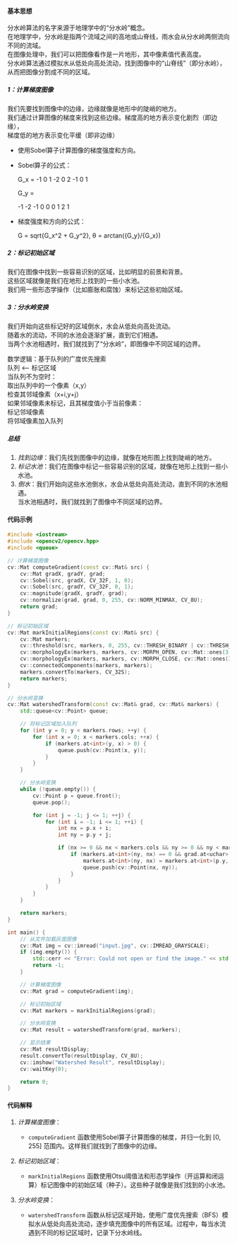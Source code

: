#### 基本思想

分水岭算法的名字来源于地理学中的“分水岭”概念。<br>
在地理学中，分水岭是指两个流域之间的高地或山脊线，雨水会从分水岭两侧流向不同的流域。<br>
在图像处理中，我们可以把图像看作是一片地形，其中像素值代表高度。<br>
分水岭算法通过模拟水从低处向高处流动，找到图像中的“山脊线”（即分水岭），<br>
从而把图像分割成不同的区域。<br>

##### 1：计算梯度图像

我们先要找到图像中的边缘，边缘就像是地形中的陡峭的地方。<br>
我们通过计算图像的梯度来找到这些边缘。梯度高的地方表示变化剧烈（即边缘），<br>
梯度低的地方表示变化平缓（即非边缘）<br>
   - 使用Sobel算子计算图像的梯度强度和方向。<br>
   - Sobel算子的公式：<br>
     
     G_x = 
     -1  0  1 
     -2  0  2 
     -1  0  1
     
     G_y = 

     -1  -2 -1 
     0  0  0 
     1  2  1
    
     
   - 梯度强度和方向的公式：

     G = sqrt{G_x^2 + G_y^2},  θ = arctan({G_y}/{G_x})


##### 2：标记初始区域

我们在图像中找到一些容易识别的区域，比如明显的前景和背景。<br>
这些区域就像是我们在地形上找到的一些小水池。<br>
我们用一些形态学操作（比如膨胀和腐蚀）来标记这些初始区域。<br>


##### 3：分水岭变换

我们开始向这些标记好的区域倒水，水会从低处向高处流动。<br>
随着水的流动，不同的水池会逐渐扩展，直到它们相遇。<br>
当两个水池相遇时，我们就找到了“分水岭”，即图像中不同区域的边界。<br>

数学逻辑：基于队列的广度优先搜索 <br>
队列 <-- 标记区域 <br>
当队列不为空时： <br>
  取出队列中的一个像素（x,y） <br>
  检查其邻域像素（x+i,y+j） <br>
  如果邻域像素未标记，且其梯度值小于当前像素： <br>
    标记邻域像素 <br>
    将邻域像素加入队列 <br>



##### 总结

1. *找到边缘*：我们先找到图像中的边缘，就像在地形图上找到陡峭的地方。<br>
2. *标记水池*：我们在图像中标记一些容易识别的区域，就像在地形上找到一些小水池。<br>
3. *倒水*：我们开始向这些水池倒水，水会从低处向高处流动，直到不同的水池相遇。<br>
           当水池相遇时，我们就找到了图像中不同区域的边界。<br>


#### 代码示例

```cpp
#include <iostream>
#include <opencv2/opencv.hpp>
#include <queue>

// 计算梯度图像
cv::Mat computeGradient(const cv::Mat& src) {
    cv::Mat gradX, gradY, grad;
    cv::Sobel(src, gradX, CV_32F, 1, 0);
    cv::Sobel(src, gradY, CV_32F, 0, 1);
    cv::magnitude(gradX, gradY, grad);
    cv::normalize(grad, grad, 0, 255, cv::NORM_MINMAX, CV_8U);
    return grad;
}

// 标记初始区域
cv::Mat markInitialRegions(const cv::Mat& src) {
    cv::Mat markers;
    cv::threshold(src, markers, 0, 255, cv::THRESH_BINARY | cv::THRESH_OTSU);
    cv::morphologyEx(markers, markers, cv::MORPH_OPEN, cv::Mat::ones(3, 3, CV_8U));
    cv::morphologyEx(markers, markers, cv::MORPH_CLOSE, cv::Mat::ones(3, 3, CV_8U));
    cv::connectedComponents(markers, markers);
    markers.convertTo(markers, CV_32S);
    return markers;
}

// 分水岭变换
cv::Mat watershedTransform(const cv::Mat& grad, cv::Mat& markers) {
    std::queue<cv::Point> queue;

    // 将标记区域加入队列
    for (int y = 0; y < markers.rows; ++y) {
        for (int x = 0; x < markers.cols; ++x) {
            if (markers.at<int>(y, x) > 0) {
                queue.push(cv::Point(x, y));
            }
        }
    }

    // 分水岭变换
    while (!queue.empty()) {
        cv::Point p = queue.front();
        queue.pop();

        for (int j = -1; j <= 1; ++j) {
            for (int i = -1; i <= 1; ++i) {
                int nx = p.x + i;
                int ny = p.y + j;

                if (nx >= 0 && nx < markers.cols && ny >= 0 && ny < markers.rows) {
                    if (markers.at<int>(ny, nx) == 0 && grad.at<uchar>(ny, nx) < grad.at<uchar>(p.y, p.x)) {
                        markers.at<int>(ny, nx) = markers.at<int>(p.y, p.x);
                        queue.push(cv::Point(nx, ny));
                    }
                }
            }
        }
    }

    return markers;
}

int main() {
    // 从文件加载灰度图像
    cv::Mat img = cv::imread("input.jpg", cv::IMREAD_GRAYSCALE);
    if (img.empty()) {
        std::cerr << "Error: Could not open or find the image." << std::endl;
        return -1;
    }

    // 计算梯度图像
    cv::Mat grad = computeGradient(img);

    // 标记初始区域
    cv::Mat markers = markInitialRegions(grad);

    // 分水岭变换
    cv::Mat result = watershedTransform(grad, markers);

    // 显示结果
    cv::Mat resultDisplay;
    result.convertTo(resultDisplay, CV_8U);
    cv::imshow("Watershed Result", resultDisplay);
    cv::waitKey(0);

    return 0;
}
```

#### 代码解释

1. *计算梯度图像*：<br>
   - `computeGradient` 函数使用Sobel算子计算图像的梯度，并归一化到 [0, 255] 范围内。这样我们就找到了图像中的边缘。

2. *标记初始区域*：<br>
   - `markInitialRegions` 函数使用Otsu阈值法和形态学操作（开运算和闭运算）标记图像中的初始区域（种子）。这些种子就像是我们找到的小水池。

3. *分水岭变换*：<br>
   - `watershedTransform` 函数从标记区域开始，使用广度优先搜索（BFS）模拟水从低处向高处流动，逐步填充图像中的所有区域。过程中，每当水流遇到不同的标记区域时，记录下分水岭线。

